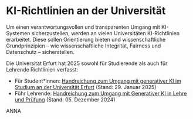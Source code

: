 # KI-Richtlinien an der Universität

Um einen verantwortungsvollen und transparenten Umgang mit KI-Systemen sicherzustellen, werden an vielen Universitäten  KI-Richtlinien erarbeitet. Diese sollen Orientierung bieten und wissenschaftliche  Grundprinzipien – wie wissenschaftliche Integrität, Fairness und Datenschutz – sicherstellen.

Die Universität Erfurt hat 2025 sowohl für Studierende als auch für Lehrende Richtlinien verfasst:
- Für Student*innen: [Handreichung zum Umgang mit generativer KI im Studium an der Universität Erfurt](https://www.uni-erfurt.de/studium/studienservices/digitales-lernen-lehren/generative-ki-im-studium) (Stand: 29. Januar 2025)
- Führ Lehrende: [Handreichung zum Umgang mit Generativer KI in Lehre und Prüfung](https://www.uni-erfurt.de/studium/studienservices/digitales-lernen-lehren/generative-ki-in-lehre-und-pruefung) (Stand: 05. Dezember 2024)

ANNA